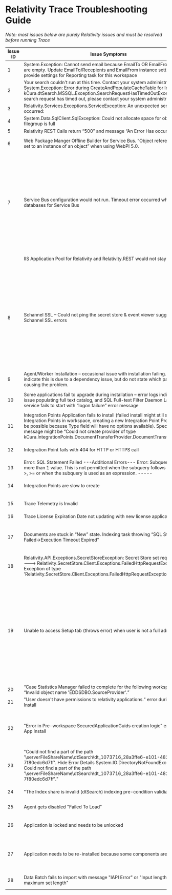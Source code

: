 Relativity Trace Troubleshooting Guide
================================

*Note: most issues below are purely Relativity issues and must be resolved
before running Trace*

| Issue ID | Issue Symptoms                                               | Resolution                                                   | Notes                                                        |
| -------- | ------------------------------------------------------------ | ------------------------------------------------------------ | ------------------------------------------------------------ |
| 1        | System.Exception: Cannot send email because EmailTo OR EmailFrom values are empty. Update EmailTo/Recepients and EmailFrom instance setting OR provide settings for Reporting task for this workspace | Update instance settings for *kCura.Notification* section, or update Reporting task settings. |                                                              |
| 2        | Your search couldn't run at this time. Contact your system administrator -OR- System.Exception: Error during CreateAndPopulateCacheTable for Insight ---\> kCura.dtSearch.MSSQL.Exception.SearchRequestHasTimedOutException: Your search request has timed out, please contact your system administrator | Check that port entered in instance setting *SearchAgentServicePort* is unblocked on the Agent Server where dtSearch Search Agent is installed. Port needs to allow inbound and outbound connections. | Usually port number is *6870*                                |
| 3        | Relativity.Services.Exceptions.ServiceException: An unexpected server error occurred: | Ensure that all Agent Servers have *kCura Service Host Manager* service running | Check if *kCura Service Host Manager* (Kepler) is having issues communicating with Secret Store |
| 4        | System.Data.SqlClient.SqlException: Could not allocate space for object … filegroup is full | Update the storage allocation for the database. Make sure enable *Autogrowth* so this issue never happens again | https://dba.stackexchange.com/questions/33700/primary-filegroup-is-full-sql-server-2008 |
| 5        | Relativity REST Calls return “500” and message “An Error Has occurred” | Restart IIS                                                  |                                                              |
| 6        | Web Package Manger Offline Builder for Service Bus. “Object reference is not set to an instance of an object” when using WebPI 5.0. | Use offline builder files supplied by Relativity. Online builder is currently broken and is not able to be used to perform offline installations. Offline installer files are currently stored on an Anexsys USB. |                                                              |
| 7        | Service Bus configuration would not run. Timeout error occurred when creating databases for Service Bus | SQL Server session hangs when you try to enable snapshot isolation in SQL Server 2016. Stop the audit on the SQL server; 1. Run the following SQL command; ALTER SERVER AUDIT AuditName WITH (STATE = OFF) 2. Run Service Bus configuration wizard again 3. Enable SQL Server Audit; ALTER SERVER AUDIT AuditName WITH (STATE = ON) https://support.microsoft.com/en-ca/help/4090966/sql-server-session-hangs-when-you-try-to-enable-snapshot-isolation If the databases are partly created, it will be required to drop the databases that were created during the first attempt. The databases are created in Single User mode, so you will be unable to delete them straight away. To get them out of single user mode, we need to identify the process ID that is locking the database. To do this, run the following SQL; exec sp_who Scroll through the list of returned results, and identify the corresponding ID for the Service Bus databases (prefixed with SB). Kill the process that is locking the database in Single User mode by running the following SQL in SSMS: KILL (ID). Replace (ID) with the process ID number identified in the first step. The databases will now be able to be deleted by right clicking the databases in SSMS and choosing ‘Delete’. |                                                              |
|          | IIS Application Pool for Relativity and Relativity.REST would not stay up | Add Relativity Service account to the ‘Allow Logon as Batch Job’ Local Group. |                                                              |
| 8        | Schannel SSL – Could not ping the secret store & event viewer suggests Schannel SSL errors | Two-part process to fix: <br>**Step 1** Enable Secure Crypto (TLS 1.2), by running the following in an Elevated Powershell; <br>\# set strong cryptography on 64 bit .Net Framework (version 4 and above)<br> `Set-ItemProperty -Path 'HKLM:\\SOFTWARE\\Wow6432Node\\Microsoft\\.NetFramework\\v4.0.30319' -Name 'SchUseStrongCrypto' -Value '1' -Type DWord` <br># set strong cryptography on 32 bit .Net Framework (version 4 and above)<br> br>`Set-ItemProperty -Path 'HKLM:\\SOFTWARE\\Microsoft\\.NetFramework\\v4.0.30319' -Name 'SchUseStrongCrypto' -Value '1' -Type DWord` <br>**Step 2** Download IISCrypto to the server you want to configure - https://www.nartac.com/Products/IISCrypto/ <br>- Click Best Practices <br>- Uncheck TLS 1.0 and 1.1 <br>- Uncheck Triple DES 168/168 <br>- Uncheck MD5 - Uncheck SHA Reboot server |                                                              |
| 9        | Agent/Worker Installation – occasional issue with installation failing. Logs indicate this is due to a dependency issue, but do not state which package is causing the problem. | Install Visual C++ redistributable 2015 (x86 & x64), then reboot the server and retry the installation. Installers can be downloaded from: https://www.microsoft.com/en-us/download/details.aspx?id=48145 |                                                              |
| 10       | Some applications fail to upgrade during installation – error logs indicate an issue populating full text catalog, and SQL Full-text Filter Daemon Launcher service fails to start with “logon failure” error message | --Reconfigure the SQL Full-text Filter Daemon Launcher service to run under the Relativity service account, restart the service.<br>--Rebuild the full text catalog for all databases.<br>--Rerun the failed application upgrades from the Relativity frontend. |                                                              |
| 11       | Integration Points Application fails to install (failed install might still show Integration Points in workspace, creating a new Integration Point Profile will not be possible because Type field will have no options available). Specific error message might be “Could not create provider of type kCura.IntegrationPoints.DocumentTransferProvider.DocumentTransferProvider”. | Ensure WebAPIPath instance settings is setup for kCura.IntegrationPoints section. This needs to be a fully qualified URL. Going to the URL in a browser should not return a 404, it will probably be a 403 because you cannot navigate directly to the API URL. | WebApi path should not contain localhost in multi-server instances. Look at other WebApi path Instance Settings for examples of proper values. |
| 12       | Integration Point fails with 404 for HTTP or HTTPS call      | Ensure WebAPIPath instance settings is setup for kCura.IntegrationPoints section | WebApi path should not contain localhost in multi-server instances. Look at other WebApi path Instance Settings for examples of proper values. |
| 13       | Error: SQL Statement Failed ---Additional Errors--- Error: Subquery returned more than 1 value. This is not permitted when the subquery follows =, !=, \<, \<= , \>, \>= or when the subquery is used as an expression. ----- | •Happens during RIP or RDC import •This means that are duplicate objects for related data. For example, duplicate Data Batches •Remove duplicate Data Batches or other related objects |                                                              |
| 14       | Integration Points are slow to create                        | •Unlock RIP App •Add ability to delete history records to RIP •Delete ALL history using Relativity •Delete ALL non-active Integration Points using Relativity •Lock RIP Application back |                                                              |
| 15       | Trace Telemetry is Invalid                                   | •Find Error Related to Telemetry •Error log will start either with “Error in Report Billing Data:” OR with “Failed to write Billing Data To Telemetry on Agent Error” •Send found logs to <trace@relativity.com> for assistance |                                                              |
| 16       | Trace License Expiration Date not updating with new license application | Ensure you are applying license as a Relativity Administrator |                                                              |
| 17       | Documents are stuck in “New” state. Indexing task throwing “SQL Statement Failed-\>Execution Timeout Expired” | Identify from logs which query is timing out. If the query is SqlService.CheckoutDocuments - ensure TraceCheckout index is created on Document table | CREATE NONCLUSTERED INDEX [IX_TraceCheckout] ON [EDDSDBO].[Document] ( [TraceCheckout] ASC ) WITH (PAD_INDEX = OFF, STATISTICS_NORECOMPUTE = OFF, SORT_IN_TEMPDB = OFF, DROP_EXISTING = OFF, ONLINE = OFF, ALLOW_ROW_LOCKS = ON, ALLOW_PAGE_LOCKS = ON) ON [PRIMARY] |
| 18       | Relativity.API.Exceptions.SecretStoreException: Secret Store set request failed. ---\> Relativity.SecretStore.Client.Exceptions.FailedHttpRequestException: Exception of type 'Relativity.SecretStore.Client.Exceptions.FailedHttpRequestException' | Check disk space on the server where secret service is running on. Specifically, the audit may not be able to be created in SQL server on each action executed against SecretStore |                                                              |
| 19       | Unable to access Setup tab (throws error) when user is not a full administrator | Ensure the user’s group has instance level permissions for “InstanceSetting”. You can adjust this on InstanceDetails tab in admin mode. ![](media/bd3ed414800ee4040867e162f8a6222f.png) |                                                              |
| 20       | “Case Statistics Manager failed to complete for the following workspaces:” OR “Invalid object name 'EDDSDBO.SourceProvider'.” | Ensure that Integration Points Application is installed into a workspace in question | When workspace is ARMed, IP Application is not installed automatically |
| 21       | "User doesn't have permissions to relativity applications." error during App Install | --Ensure Service Account User is properly setup<br>--Remove and then Add "Aministrator" group from Service Account User |                                                              |
| 22       | "Error in Pre-workspace SecuredApplicationGuids creation logic" error during App Install | --Update OR Create `SecuredApplicationGuids` instance setting (Section: `Relativity.Core`)<br>--Ensure the `Description` is blank<br>--Ensure the `Value` has semicolumn-separate list of Default Application GUIDS ( reach out to `trace@relativity.com` ) + Trace Application GUID `f931e0b6-dbee-4167-855b-f0fc407f2dc0`<br>--Retry Install |                                                              |
| 23       | "Could not find a part of the path '\\serverFileShareName\dtSearch\dt_1073716_28a3ffe6-e101-482b-8356-7f80edc6d7ff'. Hide Error Details System.IO.DirectoryNotFoundException: Could not find a part of the path '\\serverFileShareName\dtSearch\dt_1073716_28a3ffe6-e101-482b-8356-7f80edc6d7ff'." | --Check to see if Folder exists and re-create it if it does not<br/>--Go back to dtSearch page and `Cancel` the build<br/>--dtSearch Index should be in good state<br/> |                                                              |
| 24       | "The Index share is invalid (dtSearch) indexing pre-condition validiation" | https://community.relativity.com/s/article/Trace---The-Index-share-is-invalid-28dtSearch29-indexing-pre-condition-validiation-2019-11-12181315Z |                                                              |
| 25       | Agent gets disabled "Failed To Load"                         | Check Agent Manager and Service Host services are up and running.  Ensure there's disk space available on the all drives. |                                                              |
| 26       | Application is locked and needs to be unlocked               | Run this sql in workspace database <br/>`UPDATE [RelativityApplication] SET [Locked] = 0 WHERE ArtifactID IN (SELECT ArtifactID FROM ArtifactGuid WHERE ArtifactGuid = 'dcf6e9d1-22b6-4da3-98f6-41381e93c30c')` | Replace `dcf6e9d1-22b6-4da3-98f6-41381e93c30c` with Application's GUID in question |
| 27       | Application needs to be re-installed because some components are missing | -- Run this SQL in workspace database `UPDATE [RelativityApplication] SET [ApplicationIsDirty] = 1, [Locked] = 0, [OriginSignature] = null WHERE  ArtifactID IN (SELECT ArtifactID FROM ArtifactGuid WHERE ArtifactGuid = 'dcf6e9d1-22b6-4da3-98f6-41381e93c30c') `<br/>-- Manually trigger re-installation of the app in question from Library Application Page | Replace `dcf6e9d1-22b6-4da3-98f6-41381e93c30c ` with Application's GUID in question |
| 28       | Data Batch fails to import with message "IAPI Error" or "Input length exceeds maximum set length" | -- Navigate to the field tab and increase the Fixed Text Length property of the field in error<br/>-- Retry Data Batch via Mass Operation or from console button |  |
